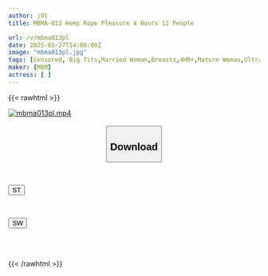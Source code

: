 ```yaml
---
author: j91
title: MBMA-013 Hemp Rope Pleasure 4 Hours 12 People

url: /v/mbma013pl
date: 2025-03-27T14:00:00Z
image: "mbma013pl.jpg"
tags: [Censored, Big Tits,Married Woman,Breasts,4HR+,Mature Woman,Ultra-Huge Tits	]
maker: [MBM]
actress: [ ]
---
```



{{< rawhtml >}}

<div class="video" data-videoid="ZKYxoyjoB0hqVq8">
    <a href="javascript:;">
        <img src="/v/mbma013pl/mbma013pl.jpg" width="WIDTH" height="HEIGHT" alt="mbma013pl.mp4" loading="lazy">
    </a>
</div>

<script type="text/javascript" src="https://j91.asia/asset/on-demand-st.js"></script>

<br>
  <link rel="stylesheet" href="https://j91.asia/asset/bs5.css">
  
  <center>
  <button class="btn btn-primary" type="button" data-bs-toggle="collapse" data-bs-target=".multi-collapse" aria-expanded="false" aria-controls="multiCollapseExample1 multiCollapseExample2"><h2>Download</h2></button></center>
</p>
<div class="row">
  <div class="col">
    <div class="collapse multi-collapse" id="multiCollapseExample1">
      <div class="card card-body">
	      	      <br>
<div class="buttons">  
<p><a href="/v/mbma013pl/st.html" target="_blank"><button class="btn-hover color-3"><i class="fa fa-download"></i> ST</button></a></p></div>
    </div>
  </div>
</div>
  <div class="col">
    <div class="collapse multi-collapse" id="multiCollapseExample2">
      <div class="card card-body">
	      <br>
<div class="buttons">
<p><a href="/v/mbma013pl/sw.html" target="_blank"><button class="btn-hover color-2"><i class="fa fa-download"></i> SW</button></a></p></div>
<br><br>
      </div>
    </div>
  </div>
</div>

{{< /rawhtml >}}